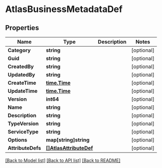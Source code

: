 # AtlasBusinessMetadataDef

## Properties

Name | Type | Description | Notes
------------ | ------------- | ------------- | -------------
**Category** | **string** |  | [optional] 
**Guid** | **string** |  | [optional] 
**CreatedBy** | **string** |  | [optional] 
**UpdatedBy** | **string** |  | [optional] 
**CreateTime** | [**time.Time**](time.Time.md) |  | [optional] 
**UpdateTime** | [**time.Time**](time.Time.md) |  | [optional] 
**Version** | **int64** |  | [optional] 
**Name** | **string** |  | [optional] 
**Description** | **string** |  | [optional] 
**TypeVersion** | **string** |  | [optional] 
**ServiceType** | **string** |  | [optional] 
**Options** | **map[string]string** |  | [optional] 
**AttributeDefs** | [**[]AtlasAttributeDef**](AtlasAttributeDef.md) |  | [optional] 

[[Back to Model list]](../README.md#documentation-for-models) [[Back to API list]](../README.md#documentation-for-api-endpoints) [[Back to README]](../README.md)


